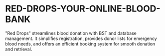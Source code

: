 # RED-DROPS-YOUR-ONLINE-BLOOD-BANK
"Red Drops" streamlines blood donation with BST and database management. It simplifies registration, provides donor lists for emergency blood needs, and offers an efficient booking system for smooth donation and retrieval.
